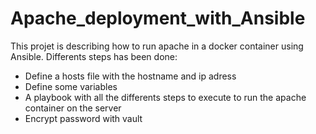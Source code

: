 # Apache_deployment_with_Ansible

This projet is describing how to run apache in a docker container using Ansible.
Differents steps has been done:

* Define a hosts file with the hostname and ip adress
* Define some variables
* A playbook with all the differents steps to execute to run the apache container on the server
* Encrypt password with vault
